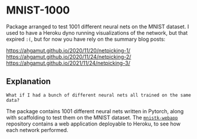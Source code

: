 # MNIST-1000 #

Package arranged to test 1001 different neural nets on the MNIST dataset.
I used to have a Heroku dyno running visualizations of the network, but that
expired `:(`, but for now you have rely on the summary blog posts:

https://ahgamut.github.io/2020/11/20/netpicking-1/
https://ahgamut.github.io/2020/11/24/netpicking-2/
https://ahgamut.github.io/2021/11/24/netpicking-3/

## Explanation

```
What if I had a bunch of different neural nets all trained on the same data?
```

The package contains 1001 different neural nets written in Pytorch, along with
scaffolding to test them on the MNIST dataset. The [`mnistk-webapp`][apprepo] 
repository contains a web application deployable to Heroku, to see how each
network performed.


[webapp]: https://mnistk.herokuapp.com
[apprepo]: https://github.com/ahgamut/mnistk-webapp
